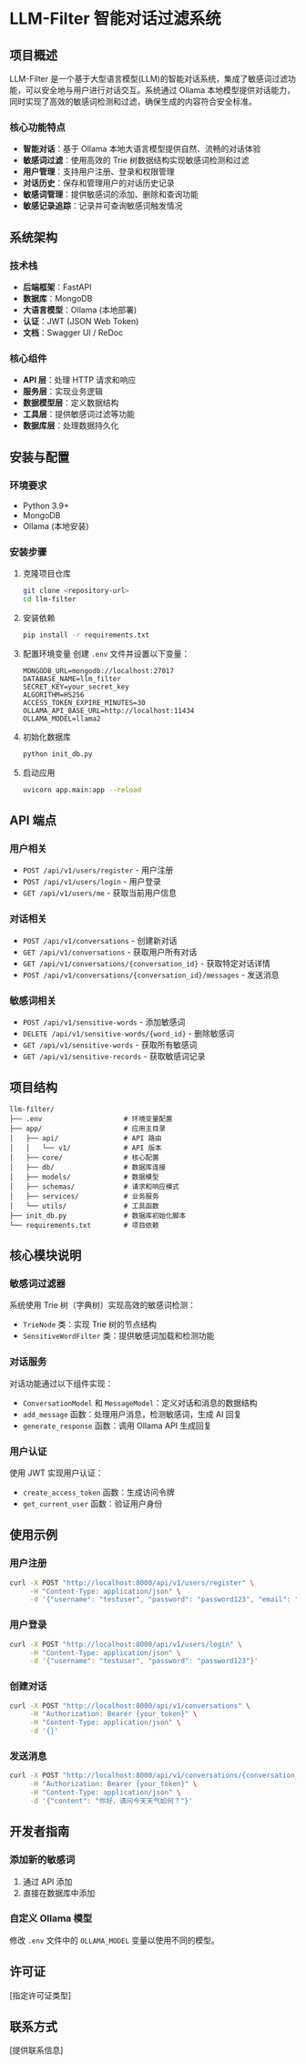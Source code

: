 # LLM-Filter 智能对话过滤系统

## 项目概述

LLM-Filter 是一个基于大型语言模型(LLM)的智能对话系统，集成了敏感词过滤功能，可以安全地与用户进行对话交互。系统通过 Ollama 本地模型提供对话能力，同时实现了高效的敏感词检测和过滤，确保生成的内容符合安全标准。

### 核心功能特点

- **智能对话**：基于 Ollama 本地大语言模型提供自然、流畅的对话体验
- **敏感词过滤**：使用高效的 Trie 树数据结构实现敏感词检测和过滤
- **用户管理**：支持用户注册、登录和权限管理
- **对话历史**：保存和管理用户的对话历史记录
- **敏感词管理**：提供敏感词的添加、删除和查询功能
- **敏感记录追踪**：记录并可查询敏感词触发情况

## 系统架构

### 技术栈

- **后端框架**：FastAPI
- **数据库**：MongoDB
- **大语言模型**：Ollama (本地部署)
- **认证**：JWT (JSON Web Token)
- **文档**：Swagger UI / ReDoc

### 核心组件

- **API 层**：处理 HTTP 请求和响应
- **服务层**：实现业务逻辑
- **数据模型层**：定义数据结构
- **工具层**：提供敏感词过滤等功能
- **数据库层**：处理数据持久化

## 安装与配置

### 环境要求

- Python 3.9+
- MongoDB
- Ollama (本地安装)

### 安装步骤

1. 克隆项目仓库
   ```bash
   git clone <repository-url>
   cd llm-filter
   ```

2. 安装依赖
   ```bash
   pip install -r requirements.txt
   ```

3. 配置环境变量
   创建 `.env` 文件并设置以下变量：
   ```
   MONGODB_URL=mongodb://localhost:27017
   DATABASE_NAME=llm_filter
   SECRET_KEY=your_secret_key
   ALGORITHM=HS256
   ACCESS_TOKEN_EXPIRE_MINUTES=30
   OLLAMA_API_BASE_URL=http://localhost:11434
   OLLAMA_MODEL=llama2
   ```

4. 初始化数据库
   ```bash
   python init_db.py
   ```

5. 启动应用
   ```bash
   uvicorn app.main:app --reload
   ```

## API 端点

### 用户相关

- `POST /api/v1/users/register` - 用户注册
- `POST /api/v1/users/login` - 用户登录
- `GET /api/v1/users/me` - 获取当前用户信息

### 对话相关

- `POST /api/v1/conversations` - 创建新对话
- `GET /api/v1/conversations` - 获取用户所有对话
- `GET /api/v1/conversations/{conversation_id}` - 获取特定对话详情
- `POST /api/v1/conversations/{conversation_id}/messages` - 发送消息

### 敏感词相关

- `POST /api/v1/sensitive-words` - 添加敏感词
- `DELETE /api/v1/sensitive-words/{word_id}` - 删除敏感词
- `GET /api/v1/sensitive-words` - 获取所有敏感词
- `GET /api/v1/sensitive-records` - 获取敏感词记录

## 项目结构

```
llm-filter/
├── .env                    # 环境变量配置
├── app/                    # 应用主目录
│   ├── api/                # API 路由
│   │   └── v1/             # API 版本
│   ├── core/               # 核心配置
│   ├── db/                 # 数据库连接
│   ├── models/             # 数据模型
│   ├── schemas/            # 请求和响应模式
│   ├── services/           # 业务服务
│   └── utils/              # 工具函数
├── init_db.py              # 数据库初始化脚本
└── requirements.txt        # 项目依赖
```

## 核心模块说明

### 敏感词过滤器

系统使用 Trie 树（字典树）实现高效的敏感词检测：

- `TrieNode` 类：实现 Trie 树的节点结构
- `SensitiveWordFilter` 类：提供敏感词加载和检测功能

### 对话服务

对话功能通过以下组件实现：

- `ConversationModel` 和 `MessageModel`：定义对话和消息的数据结构
- `add_message` 函数：处理用户消息，检测敏感词，生成 AI 回复
- `generate_response` 函数：调用 Ollama API 生成回复

### 用户认证

使用 JWT 实现用户认证：

- `create_access_token` 函数：生成访问令牌
- `get_current_user` 函数：验证用户身份

## 使用示例

### 用户注册

```bash
curl -X POST "http://localhost:8000/api/v1/users/register" \
     -H "Content-Type: application/json" \
     -d '{"username": "testuser", "password": "password123", "email": "test@example.com"}'
```

### 用户登录

```bash
curl -X POST "http://localhost:8000/api/v1/users/login" \
     -H "Content-Type: application/json" \
     -d '{"username": "testuser", "password": "password123"}'
```

### 创建对话

```bash
curl -X POST "http://localhost:8000/api/v1/conversations" \
     -H "Authorization: Bearer {your_token}" \
     -H "Content-Type: application/json" \
     -d '{}'
```

### 发送消息

```bash
curl -X POST "http://localhost:8000/api/v1/conversations/{conversation_id}/messages" \
     -H "Authorization: Bearer {your_token}" \
     -H "Content-Type: application/json" \
     -d '{"content": "你好，请问今天天气如何？"}'
```

## 开发者指南

### 添加新的敏感词

1. 通过 API 添加
2. 直接在数据库中添加

### 自定义 Ollama 模型

修改 `.env` 文件中的 `OLLAMA_MODEL` 变量以使用不同的模型。

## 许可证

[指定许可证类型]

## 联系方式

[提供联系信息]